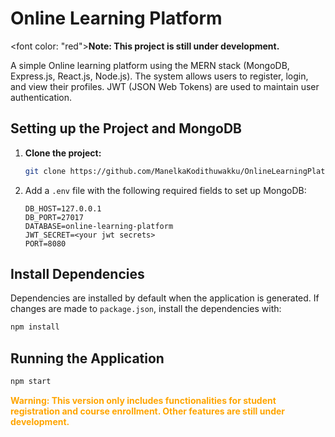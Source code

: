 # Online Learning Platform

<font color: "red">**Note: This project is still under development.**</font>

A simple Online learning platform using the MERN stack (MongoDB, Express.js, React.js, Node.js). The system allows users to register, login, and view their profiles. JWT (JSON Web Tokens) are used to maintain user authentication.

## Setting up the Project and MongoDB

1. **Clone the project:**

   ```bash
   git clone https://github.com/ManelkaKodithuwakku/OnlineLearningPlatformBackend
   ```

2. Add a `.env` file with the following required fields to set up MongoDB:

   ```env
   DB_HOST=127.0.0.1
   DB_PORT=27017
   DATABASE=online-learning-platform
   JWT_SECRET=<your jwt secrets>
   PORT=8080
   ```

## Install Dependencies

Dependencies are installed by default when the application is generated. If changes are made to `package.json`, install the dependencies with:

```bash
npm install
```

## Running the Application

```bash
npm start
```

<span style="color: orange">**Warning: This version only includes functionalities for student registration and course enrollment. Other features are still under development.**</span>
